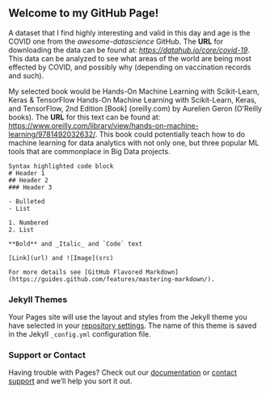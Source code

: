 ## Welcome to my GitHub Page!

A dataset that I find highly interesting and valid in this day and age is the COVID one from the _awesome-datascience_ GitHub.
The **URL** for downloading the data can be found at: _https://datahub.io/core/covid-19_. This data can be analyzed to see what
areas of the world are being most effected by COVID, and possibly why (depending on vaccination records and such).

My selected book would be Hands-On Machine Learning with Scikit-Learn, Keras & TensorFlow Hands-On Machine Learning with 
Scikit-Learn, Keras, and TensorFlow, 2nd Edition [Book] (oreilly.com) by Aurelien Geron (O’Reilly books). The **URL** for
this text can be found at: https://www.oreilly.com/library/view/hands-on-machine-learning/9781492032632/. This book could 
potentially teach how to do machine learning for data analytics with not only one, but three popular ML tools that are 
commonplace in Big Data projects.
```
Syntax highlighted code block
# Header 1
## Header 2
### Header 3

- Bulleted
- List

1. Numbered
2. List

**Bold** and _Italic_ and `Code` text

[Link](url) and ![Image](src)

For more details see [GitHub Flavored Markdown](https://guides.github.com/features/mastering-markdown/).
```
### Jekyll Themes

Your Pages site will use the layout and styles from the Jekyll theme you have selected in your [repository settings](https://github.com/Jake-Kyle/JakeKyle.GitHub.io/settings/pages). The name of this theme is saved in the Jekyll `_config.yml` configuration file.

### Support or Contact

Having trouble with Pages? Check out our [documentation](https://docs.github.com/categories/github-pages-basics/) or [contact support](https://support.github.com/contact) and we’ll help you sort it out.
